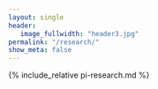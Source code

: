 ```yaml
---
layout: single
header:
   image_fullwidth: "header3.jpg"
permalink: "/research/"
show_meta: false
---
```


{% include_relative pi-research.md %}





